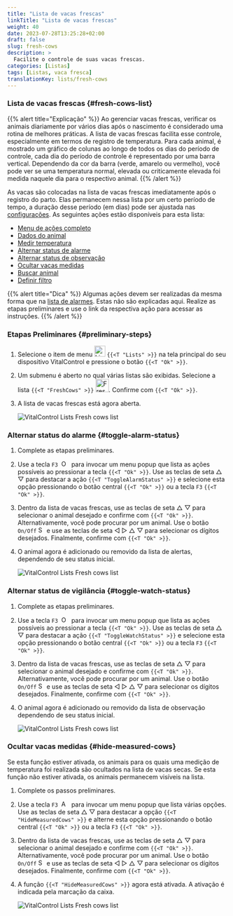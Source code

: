 ```yaml
---
title: "Lista de vacas frescas"
linkTitle: "Lista de vacas frescas"
weight: 40
date: 2023-07-28T13:25:28+02:00
draft: false
slug: fresh-cows
description: >
  Facilite o controle de suas vacas frescas.
categories: [Listas]
tags: [Listas, vaca fresca]
translationKey: lists/fresh-cows
---
```

### Lista de vacas frescas {#fresh-cows-list}

{{% alert title="Explicação" %}}
Ao gerenciar vacas frescas, verificar os animais diariamente por vários dias após o nascimento é considerado uma rotina de melhores práticas. A lista de vacas frescas facilita esse controle, especialmente em termos de registro de temperatura. Para cada animal, é mostrado um gráfico de colunas ao longo de todos os dias do período de controle, cada dia do período de controle é representado por uma barra vertical. Dependendo da cor da barra (verde, amarelo ou vermelho), você pode ver se uma temperatura normal, elevada ou criticamente elevada foi medida naquele dia para o respectivo animal.
{{% /alert %}}

As vacas são colocadas na lista de vacas frescas imediatamente após o registro do parto. Elas permanecem nessa lista por um certo período de tempo, a duração desse período (em dias) pode ser ajustada nas [configurações](../../settings/data-acquisition/#control-period-of-fresh-cows).
 As seguintes ações estão disponíveis para esta lista:

- [Menu de ações completo](../alarm/#full-action-menu)
- [Dados do animal](../alarm/#animal-data)
- [Medir temperatura](../alarm/#take-temperature)
- [Alternar status de alarme](#toggle-alarm-status)
- [Alternar status de observação](#toggle-watch-status)
- [Ocultar vacas medidas](#hide-measured-cows)
- [Buscar animal](../alarm/#search-animal)
- [Definir filtro](../alarm/#set-filter)

{{% alert title="Dica" %}}
Algumas ações devem ser realizadas da mesma forma que na [lista de alarmes](../alarm). Estas não são explicadas aqui. Realize as etapas preliminares e use o link da respectiva ação para acessar as instruções.
{{% /alert %}}

### Etapas Preliminares {#preliminary-steps}

1. Selecione o item de menu <img src="/icons/main/lists.svg" width="25" align="bottom" alt="Listas" /> `{{<T "Lists" >}}` na tela principal do seu dispositivo VitalControl e pressione o botão `{{<T "Ok" >}}`.

2. Um submenu é aberto no qual várias listas são exibidas. Selecione a lista `{{<T "FreshCows" >}}` <img src="/icons/lists/freshcows.svg" width="30" align="bottom" alt="Fresh-cows" />. Confirme com `{{<T "Ok" >}}`.

3. A lista de vacas frescas está agora aberta.

   ![VitalControl Lists Fresh cows list](../images/firststeps4.png "Fresh cow list")

### Alternar status do alarme {#toggle-alarm-status}

1. Complete as etapas preliminares.

2. Use a tecla `F3` &nbsp;<img src="/icons/footer/open-popup.svg" width="15" align="bottom" alt="Open popup" />&nbsp; para invocar um menu popup que lista as ações possíveis ao pressionar a tecla `{{<T "Ok" >}}`. Use as teclas de seta △ ▽ para destacar a ação `{{<T "ToggleAlarmStatus" >}}` e selecione esta opção pressionando o botão central `{{<T "Ok" >}}` ou a tecla `F3` `{{<T "Ok" >}}`.

3. Dentro da lista de vacas frescas, use as teclas de seta △ ▽ para selecionar o animal desejado e confirme com `{{<T "Ok" >}}`. Alternativamente, você pode procurar por um animal. Use o botão `On/Off` <img src="/icons/footer/search.svg" width="15" align="bottom" alt="Search" /> e use as teclas de seta ◁ ▷ △ ▽ para selecionar os dígitos desejados. Finalmente, confirme com `{{<T "Ok" >}}`.

4. O animal agora é adicionado ou removido da lista de alertas, dependendo de seu status inicial.

   ![VitalControl Lists Fresh cows list](../images/togglealarmstatus.png "Toggle alarm status")

### Alternar status de vigilância {#toggle-watch-status}

1. Complete as etapas preliminares.

2. Use a tecla `F3` &nbsp;<img src="/icons/footer/open-popup.svg" width="15" align="bottom" alt="Open popup" />&nbsp; para invocar um menu popup que lista as ações possíveis ao pressionar a tecla `{{<T "Ok" >}}`. Use as teclas de seta △ ▽ para destacar a ação `{{<T "ToggleWatchStatus" >}}` e selecione esta opção pressionando o botão central `{{<T "Ok" >}}` ou a tecla `F3` `{{<T "Ok" >}}`.

3. Dentro da lista de vacas frescas, use as teclas de seta △ ▽ para selecionar o animal desejado e confirme com `{{<T "Ok" >}}`. Alternativamente, você pode procurar por um animal. Use o botão `On/Off` <img src="/icons/footer/search.svg" width="15" align="bottom" alt="Search" /> e use as teclas de seta ◁ ▷ △ ▽ para selecionar os dígitos desejados. Finalmente, confirme com `{{<T "Ok" >}}`.

4. O animal agora é adicionado ou removido da lista de observação dependendo de seu status inicial.

   ![VitalControl Lists Fresh cows list](../images/togglewatchstatus.png "Alternar status de observação")

### Ocultar vacas medidas {#hide-measured-cows}

Se esta função estiver ativada, os animais para os quais uma medição de temperatura foi realizada são ocultados na lista de vacas secas. Se esta função não estiver ativada, os animais permanecem visíveis na lista.

1. Complete os passos preliminares.

2. Use a tecla `F3` &nbsp;<img src="/icons/footer/open-popup.svg" width="15" align="bottom" alt="Actions" />&nbsp; para invocar um menu popup que lista várias opções. Use as teclas de seta △ ▽ para destacar a opção `{{<T "HideMeasuredCows" >}}` e alterne esta opção pressionando o botão central `{{<T "Ok" >}}` ou a tecla `F3` `{{<T "Ok" >}}`.

3. Dentro da lista de vacas frescas, use as teclas de seta △ ▽ para selecionar o animal desejado e confirme com `{{<T "Ok" >}}`. Alternativamente, você pode procurar por um animal. Use o botão `On/Off` <img src="/icons/footer/search.svg" width="15" align="bottom" alt="Search" /> e use as teclas de seta ◁ ▷ △ ▽ para selecionar os dígitos desejados. Finalmente, confirme com `{{<T "Ok" >}}`.

4. A função `{{<T "HideMeasuredCows" >}}` agora está ativada. A ativação é indicada pela marcação da caixa.

   ![VitalControl Lists Fresh cows list](../images/hidemeasuredcows.png "Ocultar vacas medidas")
